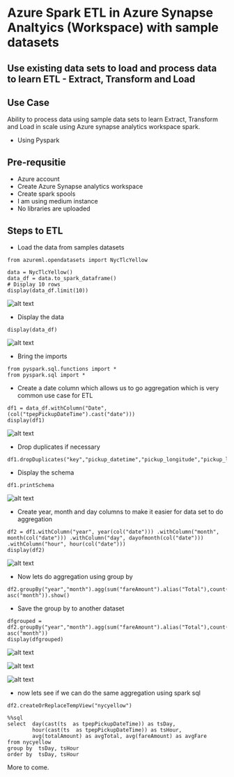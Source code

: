 # Azure Spark ETL in Azure Synapse Analtyics (Workspace) with sample datasets

## Use existing data sets to load and process data to learn ETL - Extract, Transform and Load

## Use Case

Ability to process data using sample data sets to learn Extract, Transform and Load in scale using Azure synapse analytics workspace spark. 

- Using Pyspark

## Pre-requsitie

- Azure account
- Create Azure Synapse analytics workspace
- Create spark spools
- I am using medium instance
- No libraries are uploaded

## Steps to ETL

- Load the data from samples datasets

```
from azureml.opendatasets import NycTlcYellow

data = NycTlcYellow()
data_df = data.to_spark_dataframe()
# Display 10 rows
display(data_df.limit(10))
```

![alt text](https://github.com/balakreshnan/synapseAnalytics/blob/master/images/etl0.jpg "ETL")

- Display the data

```
display(data_df)
```

![alt text](https://github.com/balakreshnan/synapseAnalytics/blob/master/images/etl1.jpg "ETL")

- Bring the imports

```
from pyspark.sql.functions import *
from pyspark.sql import *
```

- Create a date column which allows us to go aggregation which is very common use case for ETL

```
df1 = data_df.withColumn("Date", (col("tpepPickupDateTime").cast("date"))) 
display(df1)
```

![alt text](https://github.com/balakreshnan/synapseAnalytics/blob/master/images/etl2.jpg "ETL")

- Drop duplicates if necessary

```
df1.dropDuplicates("key","pickup_datetime","pickup_longitude","pickup_latitude","dropoff_longitude","dropoff_latitude")
```

- Display the schema

```
df1.printSchema
```

![alt text](https://github.com/balakreshnan/synapseAnalytics/blob/master/images/etl3.jpg "ETL")

- Create year, month and day columns to make it easier for data set to do aggregation

```
df2 = df1.withColumn("year", year(col("date"))) .withColumn("month", month(col("date"))) .withColumn("day", dayofmonth(col("date"))) .withColumn("hour", hour(col("date")))
display(df2)
```

![alt text](https://github.com/balakreshnan/synapseAnalytics/blob/master/images/etl4.jpg "ETL")

- Now lets do aggregation using group by

```
df2.groupBy("year","month").agg(sum("fareAmount").alias("Total"),count("vendorID").alias("Count")).sort(asc("year"), asc("month")).show()
```

- Save the group by to another dataset

```
dfgrouped = df2.groupBy("year","month").agg(sum("fareAmount").alias("Total"),count("vendorID").alias("Count")).sort(asc("year"), asc("month"))
display(dfgrouped)
```

![alt text](https://github.com/balakreshnan/synapseAnalytics/blob/master/images/etl5.jpg "ETL")

![alt text](https://github.com/balakreshnan/synapseAnalytics/blob/master/images/etl6.jpg "ETL")

![alt text](https://github.com/balakreshnan/synapseAnalytics/blob/master/images/etl7.jpg "ETL")

- now lets see if we can do the same aggregation using spark sql

```
df2.createOrReplaceTempView("nycyellow")
```

```
%%sql
select  day(cast(ts  as tpepPickupDateTime)) as tsDay, 
        hour(cast(ts  as tpepPickupDateTime)) as tsHour,
        avg(totalAmount) as avgTotal, avg(fareAmount) as avgFare
from nycyellow
group by  tsDay, tsHour
order by  tsDay, tsHour
```

More to come.